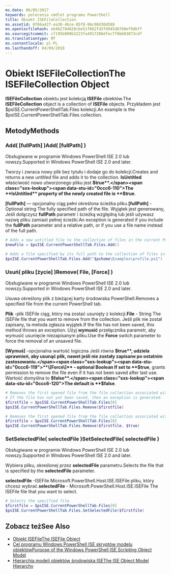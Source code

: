 ```yaml
---
ms.date: 06/05/2017
keywords: polecenia cmdlet programu PowerShell
title: Obiekt ISEFileCollection
ms.assetid: 0f86a427-ea38-4bce-85f8-06c98d30d508
ms.openlocfilehash: eb4b2784820cbe51f662fd2fd945d8760ef9dbff
ms.sourcegitcommit: cf195b090b3223fa4917206dfec7f0b603873cdf
ms.translationtype: MT
ms.contentlocale: pl-PL
ms.lasthandoff: 04/09/2018
---
```

# <a name="the-isefilecollection-object"></a><span data-ttu-id="0ccc6-103">Obiekt ISEFileCollection</span><span class="sxs-lookup"><span data-stu-id="0ccc6-103">The ISEFileCollection Object</span></span>

<span data-ttu-id="0ccc6-104">**ISEFileCollection** obiektu jest kolekcją **ISEFile** obiektów.</span><span class="sxs-lookup"><span data-stu-id="0ccc6-104">The **ISEFileCollection** object is a collection of **ISEFile** objects.</span></span> <span data-ttu-id="0ccc6-105">Przykładem jest $psISE.CurrentPowerShellTab.Files kolekcji.</span><span class="sxs-lookup"><span data-stu-id="0ccc6-105">An example is the $psISE.CurrentPowerShellTab.Files collection.</span></span>

## <a name="methods"></a><span data-ttu-id="0ccc6-106">Metody</span><span class="sxs-lookup"><span data-stu-id="0ccc6-106">Methods</span></span>

### <a name="add-fullpath-"></a><span data-ttu-id="0ccc6-107">Add\( \[fullPath\] \)</span><span class="sxs-lookup"><span data-stu-id="0ccc6-107">Add\( \[fullPath\] \)</span></span>

<span data-ttu-id="0ccc6-108">Obsługiwane w programie Windows PowerShell ISE 2.0 lub nowszy.</span><span class="sxs-lookup"><span data-stu-id="0ccc6-108">Supported in Windows PowerShell ISE 2.0 and later.</span></span>

<span data-ttu-id="0ccc6-109">Tworzy i zwraca nowy plik bez tytułu i dodaje go do kolekcji.</span><span class="sxs-lookup"><span data-stu-id="0ccc6-109">Creates and returns a new untitled file and adds it to the collection.</span></span> <span data-ttu-id="0ccc6-110">**IsUntitled** właściwość nowo utworzonego pliku jest **$true**.</span><span class="sxs-lookup"><span data-stu-id="0ccc6-110">The **IsUntitled** property of the newly created file is **$true**.</span></span>

<span data-ttu-id="0ccc6-111">**\[fullPath\]**  — opcjonalny ciąg pełni określona ścieżka pliku.</span><span class="sxs-lookup"><span data-stu-id="0ccc6-111">**\[fullPath\]** - Optional string The fully specified path of the file.</span></span> <span data-ttu-id="0ccc6-112">Wyjątek jest generowany, Jeśli dołączysz **fullPath** parametr i ścieżką względną lub jeśli używasz nazwę pliku zamiast pełnej ścieżki.</span><span class="sxs-lookup"><span data-stu-id="0ccc6-112">An exception is generated if you include the **fullPath** parameter and a relative path, or if you use a file name instead of the full path.</span></span>

```powershell
# Adds a new untitled file to the collection of files in the current PowerShell tab.
$newFile = $psISE.CurrentPowerShellTab.Files.Add()

# Adds a file specified by its full path to the collection of files in the current PowerShell tab.
$psISE.CurrentPowerShellTab.Files.Add("$pshome\Examples\profile.ps1")
```

### <a name="remove-file-force-"></a><span data-ttu-id="0ccc6-113">Usuń\( pliku \[życie\] \)</span><span class="sxs-lookup"><span data-stu-id="0ccc6-113">Remove\( File, \[Force\] \)</span></span>

<span data-ttu-id="0ccc6-114">Obsługiwane w programie Windows PowerShell ISE 2.0 lub nowszy.</span><span class="sxs-lookup"><span data-stu-id="0ccc6-114">Supported in Windows PowerShell ISE 2.0 and later.</span></span>

<span data-ttu-id="0ccc6-115">Usuwa określony plik z bieżącej karty środowiska PowerShell.</span><span class="sxs-lookup"><span data-stu-id="0ccc6-115">Removes a specified file from the current PowerShell tab.</span></span>

<span data-ttu-id="0ccc6-116">**Plik** -plik ISEFile ciąg, który ma zostać usunięty z kolekcji.</span><span class="sxs-lookup"><span data-stu-id="0ccc6-116">**File** - String The ISEFile file that you want to remove from the collection.</span></span> <span data-ttu-id="0ccc6-117">Jeśli plik nie został zapisany, ta metoda zgłasza wyjątek.</span><span class="sxs-lookup"><span data-stu-id="0ccc6-117">If the file has not been saved, this method throws an exception.</span></span> <span data-ttu-id="0ccc6-118">Użyj **wymusić** przełącznika parametr, aby wymusić usunięcie niezapisanym pliku.</span><span class="sxs-lookup"><span data-stu-id="0ccc6-118">Use the **Force** switch parameter to force the removal of an unsaved file.</span></span>

<span data-ttu-id="0ccc6-119">**\[Wymuś\]**  -opcjonalna wartość logiczna Jeśli równa **$true**, udziela uprawnień, aby usunąć plik, nawet jeśli nie zostały zapisane po ostatnim zastosowaniu.</span><span class="sxs-lookup"><span data-stu-id="0ccc6-119">**\[Force\]** - optional Boolean If set to **$true**, grants permission to remove the file even if it has not been saved after last use.</span></span> <span data-ttu-id="0ccc6-120">Wartość domyślna to **$false**.</span><span class="sxs-lookup"><span data-stu-id="0ccc6-120">The default is **$false**.</span></span>

```powershell
# Removes the first opened file from the file collection associated with the current PowerShell tab.
# If the file has not yet been saved, then an exception is generated.
$firstfile = $psISE.CurrentPowerShellTab.Files[0]
$psISE.CurrentPowerShellTab.Files.Remove($firstfile)

# Removes the first opened file from the file collection associated with the current PowerShell tab, even if it has not been saved.
$firstfile = $psISE.CurrentPowerShellTab.Files[0]
$psISE.CurrentPowerShellTab.Files.Remove($firstfile, $true)
```

### <a name="setselectedfile-selectedfile-"></a><span data-ttu-id="0ccc6-121">SetSelectedFile\( selectedFile \)</span><span class="sxs-lookup"><span data-stu-id="0ccc6-121">SetSelectedFile\( selectedFile \)</span></span>

<span data-ttu-id="0ccc6-122">Obsługiwane w programie Windows PowerShell ISE 2.0 lub nowszy.</span><span class="sxs-lookup"><span data-stu-id="0ccc6-122">Supported in Windows PowerShell ISE 2.0 and later.</span></span>

<span data-ttu-id="0ccc6-123">Wybiera pliku, określonej przez **selectedFile** parametru.</span><span class="sxs-lookup"><span data-stu-id="0ccc6-123">Selects the file that is specified by the **selectedFile** parameter.</span></span>

<span data-ttu-id="0ccc6-124">**selectedFile** -ISEFile Microsoft.PowerShell.Host.ISE.ISEFile pliku, który chcesz wybrać.</span><span class="sxs-lookup"><span data-stu-id="0ccc6-124">**selectedFile** - Microsoft.PowerShell.Host.ISE.ISEFile The ISEFile file that you want to select.</span></span>

```powershell
# Selects the specified file.
$firstfile = $psISE.CurrentPowerShellTab.Files[0]
$psISE.CurrentPowerShellTab.Files.SetSelectedFile($firstfile)
```

## <a name="see-also"></a><span data-ttu-id="0ccc6-125">Zobacz też</span><span class="sxs-lookup"><span data-stu-id="0ccc6-125">See Also</span></span>

- [<span data-ttu-id="0ccc6-126">Obiekt ISEFile</span><span class="sxs-lookup"><span data-stu-id="0ccc6-126">The ISEFile Object</span></span>](The-ISEFile-Object.md)
- [<span data-ttu-id="0ccc6-127">Cel programu Windows PowerShell ISE skryptów modelu obiektów</span><span class="sxs-lookup"><span data-stu-id="0ccc6-127">Purpose of the Windows PowerShell ISE Scripting Object Model</span></span>](Purpose-of-the-Windows-PowerShell-ISE-Scripting-Object-Model.md)
- [<span data-ttu-id="0ccc6-128">Hierarchia modeli obiektów środowiska ISE</span><span class="sxs-lookup"><span data-stu-id="0ccc6-128">The ISE Object Model Hierarchy</span></span>](The-ISE-Object-Model-Hierarchy.md)